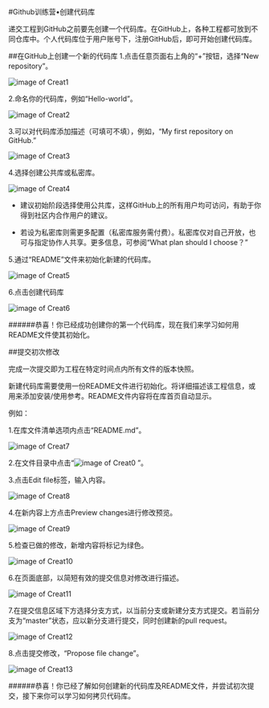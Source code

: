 #Github训练营•创建代码库

递交工程到GitHub之前要先创建一个代码库。在GitHub上，各种工程都可放到不同仓库中。个人代码库位于用户账号下，注册GitHub后，即可开始创建代码库。

##在GitHub上创建一个新的代码库
1.点击任意页面右上角的“+”按钮，选择“New repository”。

![image of Creat1](http://img4.douban.com/view/photo/photo/public/p2274471996.jpg)
 
2.命名你的代码库，例如“Hello-world”。

![image of Creat2](http://img3.douban.com/view/photo/photo/public/p2274472002.jpg)
 
3.可以对代码库添加描述（可填可不填），例如，“My first repository on GitHub.”

![image of Creat3](http://img4.douban.com/view/photo/photo/public/p2274472009.jpg)

4.选择创建公共库或私密库。

![image of Creat4](http://img3.douban.com/view/photo/photo/public/p2274472011.jpg)

* 建议初始阶段选择使用公共库，这样GitHub上的所有用户均可访问，有助于你得到社区内合作用户的建议。

* 若设为私密库则需更多配置（私密库服务需付费）。私密库仅对自己开放，也可与指定协作人共享。更多信息，可参阅“What plan should I choose？”
 
5.通过“README”文件来初始化新建的代码库。

![image of Creat5](http://img3.douban.com/view/photo/photo/public/p2274472013.jpg)

6.点击创建代码库

![image of Creat6](http://img3.douban.com/view/photo/photo/public/p2274472014.jpg)

######恭喜！你已经成功创建你的第一个代码库，现在我们来学习如何用README文件使其初始化。

##提交初次修改

完成一次提交即为工程在特定时间点内所有文件的版本快照。

新建代码库需要使用一份README文件进行初始化。将详细描述该工程信息，或用来添加安装/使用参考。README文件内容将在库首页自动显示。

例如：

1.在库文件清单选项内点击“README.md”。
 
 ![image of Creat7](http://img3.douban.com/view/photo/photo/public/p2274472022.jpg)
 
2.在文件目录中点击“![image of Creat0](http://img3.douban.com/view/photo/photo/public/p2274475830.jpg) ”。

3.点击Edit file标签，输入内容。

![image of Creat8](http://img3.douban.com/view/photo/photo/public/p2274472025.jpg)

4.在新内容上方点击Preview changes进行修改预览。

![image of Creat9](http://img4.douban.com/view/photo/photo/public/p2274472028.jpg)

5.检查已做的修改，新增内容将标记为绿色。

![image of Creat10](http://img3.douban.com/view/photo/photo/public/p2274472033.jpg)

6.在页面底部，以简短有效的提交信息对修改进行描述。

![image of Creat11](http://img4.douban.com/view/photo/photo/public/p2274472036.jpg)

7.在提交信息区域下方选择分支方式，以当前分支或新建分支方式提交。若当前分支为“master”状态，应以新分支进行提交，同时创建新的pull request。

![image of Creat12](http://img4.douban.com/view/photo/photo/public/p2274472038.jpg)

8.点击提交修改，“Propose file change”。

![image of Creat13](http://img3.douban.com/view/photo/photo/public/p2274472040.jpg)

######恭喜！你已经了解如何创建新的代码库及README文件，并尝试初次提交，接下来你可以学习如何拷贝代码库。

